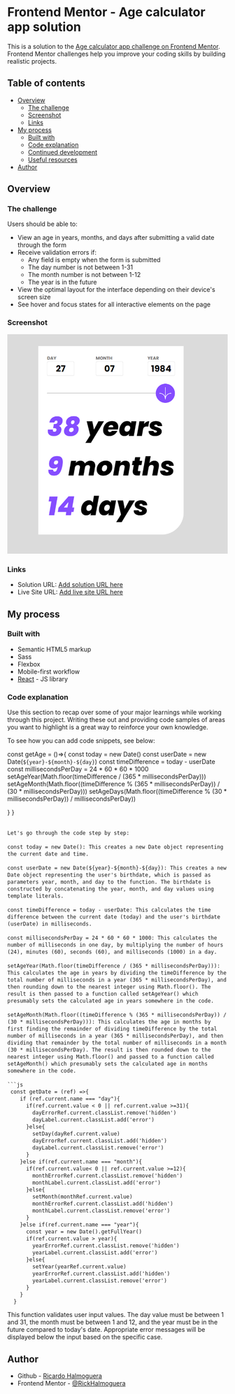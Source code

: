 # Frontend Mentor - Age calculator app solution

This is a solution to the [Age calculator app challenge on Frontend Mentor](https://www.frontendmentor.io/challenges/age-calculator-app-dF9DFFpj-Q). Frontend Mentor challenges help you improve your coding skills by building realistic projects. 

## Table of contents

- [Overview](#overview)
  - [The challenge](#the-challenge)
  - [Screenshot](#screenshot)
  - [Links](#links)
- [My process](#my-process)
  - [Built with](#built-with)
  - [Code explanation](#code-explanation)
  - [Continued development](#continued-development)
  - [Useful resources](#useful-resources)
- [Author](#author)


## Overview

### The challenge

Users should be able to:

- View an age in years, months, and days after submitting a valid date through the form
- Receive validation errors if:
  - Any field is empty when the form is submitted
  - The day number is not between 1-31
  - The month number is not between 1-12
  - The year is in the future
- View the optimal layout for the interface depending on their device's screen size
- See hover and focus states for all interactive elements on the page

### Screenshot

![](./src/assets/images/screenshot.png)

### Links

- Solution URL: [Add solution URL here](https://your-solution-url.com)
- Live Site URL: [Add live site URL here](https://your-live-site-url.com)

## My process

### Built with

- Semantic HTML5 markup
- Sass
- Flexbox
- Mobile-first workflow
- [React](https://reactjs.org/) - JS library

### Code explanation

Use this section to recap over some of your major learnings while working through this project. Writing these out and providing code samples of areas you want to highlight is a great way to reinforce your own knowledge.

To see how you can add code snippets, see below:


const getAge = ()=>{
    const today = new Date()
    const userDate = new Date(`${year}-${month}-${day}`)
    const timeDifference = today - userDate
    const millisecondsPerDay = 24 * 60 * 60 * 1000
    setAgeYear(Math.floor(timeDifference / (365 * millisecondsPerDay)))
    setAgeMonth(Math.floor((timeDifference % (365 * millisecondsPerDay)) / (30 * millisecondsPerDay)))
    setAgeDays(Math.floor((timeDifference % (30 * millisecondsPerDay)) / millisecondsPerDay))

  }
}
```

Let's go through the code step by step:

const today = new Date(): This creates a new Date object representing the current date and time.

const userDate = new Date(${year}-${month}-${day}): This creates a new Date object representing the user's birthdate, which is passed as parameters year, month, and day to the function. The birthdate is constructed by concatenating the year, month, and day values using template literals.

const timeDifference = today - userDate: This calculates the time difference between the current date (today) and the user's birthdate (userDate) in milliseconds.

const millisecondsPerDay = 24 * 60 * 60 * 1000: This calculates the number of milliseconds in one day, by multiplying the number of hours (24), minutes (60), seconds (60), and milliseconds (1000) in a day.

setAgeYear(Math.floor(timeDifference / (365 * millisecondsPerDay))): This calculates the age in years by dividing the timeDifference by the total number of milliseconds in a year (365 * millisecondsPerDay), and then rounding down to the nearest integer using Math.floor(). The result is then passed to a function called setAgeYear() which presumably sets the calculated age in years somewhere in the code.

setAgeMonth(Math.floor((timeDifference % (365 * millisecondsPerDay)) / (30 * millisecondsPerDay))): This calculates the age in months by first finding the remainder of dividing timeDifference by the total number of milliseconds in a year (365 * millisecondsPerDay), and then dividing that remainder by the total number of milliseconds in a month (30 * millisecondsPerDay). The result is then rounded down to the nearest integer using Math.floor() and passed to a function called setAgeMonth() which presumably sets the calculated age in months somewhere in the code.

```js
 const getDate = (ref) =>{
    if (ref.current.name === "day"){
      if(ref.current.value < 0 || ref.current.value >=31){
        dayErrorRef.current.classList.remove('hidden')
        dayLabel.current.classList.add('error')
      }else{
        setDay(dayRef.current.value)
        dayErrorRef.current.classList.add('hidden')
        dayLabel.current.classList.remove('error')
      }
    }else if(ref.current.name === "month"){
      if(ref.current.value< 0 || ref.current.value >=12){
        monthErrorRef.current.classList.remove('hidden')
        monthLabel.current.classList.add('error')
      }else{
        setMonth(monthRef.current.value)
        monthErrorRef.current.classList.add('hidden')
        monthLabel.current.classList.remove('error')
      }
    }else if(ref.current.name === "year"){
      const year = new Date().getFullYear()
      if(ref.current.value > year){ 
        yearErrorRef.current.classList.remove('hidden')
        yearLabel.current.classList.add('error')
      }else{
        setYear(yearRef.current.value)
        yearErrorRef.current.classList.add('hidden')
        yearLabel.current.classList.remove('error')
      }
    }
  }
```
This function validates user input values. The day value must be between 1 and 31, the month must be between 1 and 12, and the year must be in the future compared to today's date. Appropriate error messages will be displayed below the input based on the specific case.

## Author

- Github - [Ricardo Halmoguera](https://github.com/RickHalmoguera)
- Frontend Mentor - [@RickHalmoguera](https://www.frontendmentor.io/profile/RickHalmoguera)


